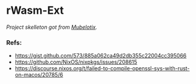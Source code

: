 # rWasm-Ext

_Project skelleton got from [Mubelotix](https://github.com/Mubelotix/wasm-extension-template)._

### Refs:
- https://gist.github.com/573/885a062ca49d2db355c22004cc395066
- https://github.com/NixOS/nixpkgs/issues/208615
- https://discourse.nixos.org/t/failed-to-compile-openssl-sys-with-rust-on-macos/20785/6